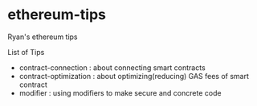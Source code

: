 # ethereum-tips
Ryan's ethereum tips

List of Tips
  - contract-connection : about connecting smart contracts
  - contract-optimization : about optimizing(reducing) GAS fees of smart contract
  - modifier : using modifiers to make secure and concrete code
